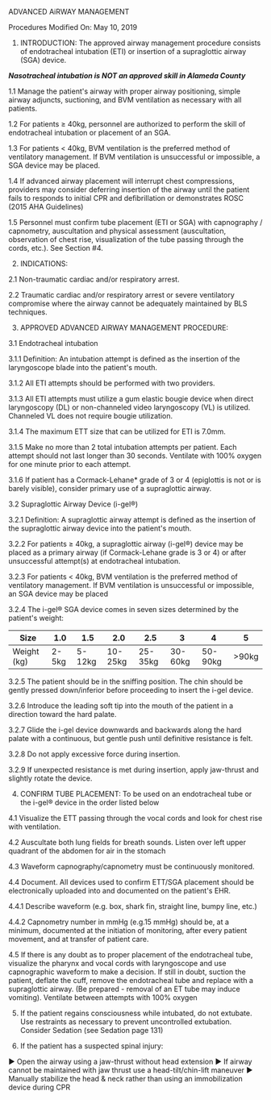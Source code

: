 ADVANCED AiRWAY MANAGEMENT

Procedures
Modified On: May 10, 2019

1. INTRODUCTION: The approved airway management procedure consists of endotracheal intubation (ETI) or insertion of a supraglottic airway (SGA) device.

***Nasotracheal intubation is NOT an approved skill in Alameda County***

1.1 Manage the patient's airway with proper airway positioning, simple airway adjuncts, suctioning, and BVM ventilation as necessary with all patients.

1.2 For patients ≥ 40kg, personnel are authorized to perform the skill of endotracheal intubation or placement of an SGA.

1.3 For patients < 40kg, BVM ventilation is the preferred method of ventilatory management. If BVM ventilation is unsuccessful or impossible, a SGA device may be placed.

1.4 If advanced airway placement will interrupt chest compressions, providers may consider deferring insertion of the airway until the patient fails to responds to initial CPR and defibrillation or demonstrates ROSC (2015 AHA Guidelines)

1.5 Personnel must confirm tube placement (ETI or SGA) with capnography / capnometry, auscultation and physical assessment (auscultation, observation of chest rise, visualization of the tube passing through the cords, etc.). See Section #4.

2. INDICATIONS:

2.1 Non-traumatic cardiac and/or respiratory arrest.

2.2 Traumatic cardiac and/or respiratory arrest or severe ventilatory compromise where the airway cannot be adequately maintained by BLS techniques.

3. APPROVED ADVANCED AIRWAY MANAGEMENT PROCEDURE:

3.1 Endotracheal intubation

3.1.1 Definition: An intubation attempt is defined as the insertion of the laryngoscope blade into the patient's mouth.

3.1.2 All ETI attempts should be performed with two providers.

3.1.3 All ETI attempts must utilize a gum elastic bougie device when direct laryngoscopy (DL) or non-channeled video laryngoscopy (VL) is utilized. Channeled VL does not require bougie utilization.

3.1.4 The maximum ETT size that can be utilized for ETI is 7.0mm.

3.1.5 Make no more than 2 total intubation attempts per patient. Each attempt should not last longer than 30 seconds. Ventilate with 100% oxygen for one minute prior to each attempt.

3.1.6 If patient has a Cormack-Lehane* grade of 3 or 4 (epiglottis is not or is barely visible), consider primary use of a supraglottic airway.

3.2 Supraglottic Airway Device (i-gel®)

3.2.1 Definition: A supraglottic airway attempt is defined as the insertion of the supraglottic airway device into the patient's mouth.

3.2.2 For patients ≥ 40kg, a supraglottic airway (i-gel®) device may be placed as a primary airway (if Cormack-Lehane grade is 3 or 4) or after unsuccessful attempt(s) at endotracheal intubation.

3.2.3 For patients < 40kg, BVM ventilation is the preferred method of ventilatory management. If BVM ventilation is unsuccessful or impossible, an SGA device may be placed

3.2.4 The i-gel® SGA device comes in seven sizes determined by the patient's weight:

| Size | 1.0 | 1.5 | 2.0 | 2.5 | 3 | 4 | 5 |
|------|-----|-----|-----|-----|-----|------|------|
| Weight (kg) | 2-5kg | 5-12kg | 10-25kg | 25-35kg | 30-60kg | 50-90kg | >90kg |

3.2.5 The patient should be in the sniffing position. The chin should be gently pressed down/inferior before proceeding to insert the i-gel device.

3.2.6 Introduce the leading soft tip into the mouth of the patient in a direction toward the hard palate.

3.2.7 Glide the i-gel device downwards and backwards along the hard palate with a continuous, but gentle push until definitive resistance is felt.

3.2.8 Do not apply excessive force during insertion.

3.2.9 If unexpected resistance is met during insertion, apply jaw-thrust and slightly rotate the device.

4. CONFIRM TUBE PLACEMENT: To be used on an endotracheal tube or the i-gel® device in the order listed below

4.1 Visualize the ETT passing through the vocal cords and look for chest rise with ventilation.

4.2 Auscultate both lung fields for breath sounds. Listen over left upper quadrant of the abdomen for air in the stomach

4.3 Waveform capnography/capnometry must be continuously monitored.

4.4 Document. All devices used to confirm ETT/SGA placement should be electronically uploaded into and documented on the patient's EHR.

4.4.1 Describe waveform (e.g. box, shark fin, straight line, bumpy line, etc.)

4.4.2 Capnometry number in mmHg (e.g.15 mmHg) should be, at a minimum, documented at the initiation of monitoring, after every patient movement, and at transfer of patient care.

4.5 If there is any doubt as to proper placement of the endotracheal tube, visualize the pharynx and vocal cords with laryngoscope and use capnographic waveform to make a decision. If still in doubt, suction the patient, deflate the cuff, remove the endotracheal tube and replace with a supraglottic airway. (Be prepared - removal of an ET tube may induce vomiting). Ventilate between attempts with 100% oxygen

5. If the patient regains consciousness while intubated, do not extubate. Use restraints as necessary to prevent uncontrolled extubation. Consider Sedation (see Sedation page 131)

6. If the patient has a suspected spinal injury:

► Open the airway using a jaw-thrust without head extension
► If airway cannot be maintained with jaw thrust use a head-tilt/chin-lift maneuver
► Manually stabilize the head & neck rather than using an immobilization device during CPR

